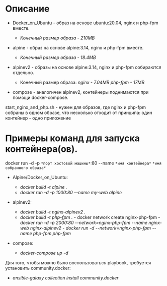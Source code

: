 # Описание
- Docker_on_Ubuntu - образ на основе ubuntu:20.04, nginx и php-fpm вместе.
  - _Конечный размер образа - 210MB_

- alpine - образ на основе alpine:3.14, nginx и php-fpm вместе.
  - _Конечный размер образа - 18.4MB_

- alpinev2 - образы на основе alpine:3.14, nginx и php-fpm собираются отдельно.
  - Конечный размер образа:
    _nginx - 7.04MB_
    _php-fpm - 17MB_

- compose - аналогичен alpinev2, контейнеры поднимаются при помощи docker-compose.

start_nginx_and_php.sh - нужен для образов, где nginx и php-fpm собраны в одном образе, что несколько отходит от принципа: один контейнер - одно приложение 


# Примеры команд для запуска контейнера(ов).

docker run -d -p `*порт хостовой машины*`:80 --name `*имя контейнера*` `*имя собранного образа*`

 - Alpine/Docker_on_Ubuntu:
   - _docker build -t alpine ._
   - _docker run -d -p 1000:80 --name my-web alpine_

 - alpinev2:
   - _docker build -t nginx-alpinev2 ._
   - _docker build -t php-fpm ._
         - docker network create nginx-php-fpm
         - _docker run -d -p 2000:80 --network=nginx-php-fpm --name nginx-web nginx-alpinev2_
         - _docker run -d --network=nginx-php-fpm --name php-fpm php-fpm_

 - compose:
   - _docker-compose up -d_

Для того, чтобы можно было воспользоваться playbook, требуется установить community.docker:
 - _ansible-galaxy collection install community.docker_
